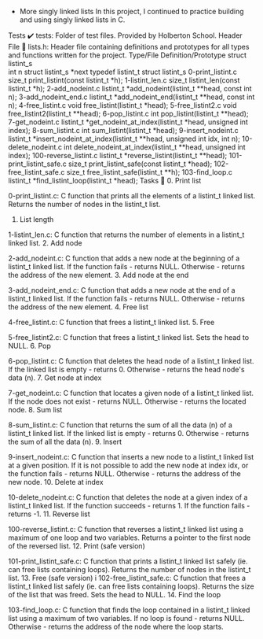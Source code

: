  - More singly linked lists
In this project, I continued to practice building and using singly linked lists in C.

Tests ✔️
tests: Folder of test files. Provided by Holberton School.
Header File 📁
lists.h: Header file containing definitions and prototypes for all types and functions written for the project.
Type/File	Definition/Prototype
struct listint_s	
int n
struct listint_s *next
typedef listint_t	struct listint_s
0-print_listint.c	size_t print_listint(const listint_t *h);
1-listint_len.c	size_t listint_len(const listint_t *h);
2-add_nodeint.c	listint_t *add_nodeint(listint_t **head, const int n);
3-add_nodeint_end.c	listint_t *add_nodeint_end(listint_t **head, const int n);
4-free_listint.c	void free_listint(listint_t *head);
5-free_listint2.c	void free_listint2(listint_t **head);
6-pop_listint.c	int pop_listint(listint_t **head);
7-get_nodeint.c	listint_t *get_nodeint_at_index(listint_t *head, unsigned int index);
8-sum_listint.c	int sum_listint(listint_t *head);
9-insert_nodeint.c	listint_t *insert_nodeint_at_index(listint_t **head, unsigned int idx, int n);
10-delete_nodeint.c	int delete_nodeint_at_index(listint_t **head, unsigned int index);
100-reverse_listint.c	listint_t *reverse_listint(listint_t **head);
101-print_listint_safe.c	size_t print_listint_safe(const listint_t *head);
102-free_listint_safe.c	size_t free_listint_safe(listint_t **h);
103-find_loop.c	listint_t *find_listint_loop(listint_t *head);
Tasks 📃
0. Print list

0-print_listint.c: C function that prints all the elements of a listint_t linked list.
Returns the number of nodes in the listint_t list.
1. List length

1-listint_len.c: C function that returns the number of elements in a listint_t linked list.
2. Add node

2-add_nodeint.c: C function that adds a new node at the beginning of a listint_t linked list.
If the function fails - returns NULL.
Otherwise - returns the address of the new element.
3. Add node at the end

3-add_nodeint_end.c: C function that adds a new node at the end of a listint_t linked list.
If the function fails - returns NULL.
Otherwise - returns the address of the new element.
4. Free list

4-free_listint.c: C function that frees a listint_t linked list.
5. Free

5-free_listint2.c: C function that frees a listint_t linked list.
Sets the head to NULL.
6. Pop

6-pop_listint.c: C function that deletes the head node of a listint_t linked list.
If the linked list is empty - returns 0.
Otherwise - returns the head node's data (n).
7. Get node at index

7-get_nodeint.c: C function that locates a given node of a listint_t linked list.
If the node does not exist - returns NULL.
Otherwise - returns the located node.
8. Sum list

8-sum_listint.c: C function that returns the sum of all the data (n) of a listint_t linked list.
If the linked list is empty - returns 0.
Otherwise - returns the sum of all the data (n).
9. Insert

9-insert_nodeint.c: C function that inserts a new node to a listint_t linked list at a given position.
If it is not possible to add the new node at index idx, or the function fails - returns NULL.
Otherwise - returns the address of the new node.
10. Delete at index

10-delete_nodeint.c: C function that deletes the node at a given index of a listint_t linked list.
If the function succeeds - returns 1.
If the function fails - returns -1.
11. Reverse list

100-reverse_listint.c: C function that reverses a listint_t linked list using a maximum of one loop and two variables.
Returns a pointer to the first node of the reversed list.
12. Print (safe version)

101-print_listint_safe.c: C function that prints a listint_t linked list safely (ie. can free lists containing loops).
Returns the number of nodes in the listint_t list.
13. Free (safe version)
i
102-free_listint_safe.c: C function that frees a listint_t linked list safely (ie. can free lists containing loops).
Returns the size of the list that was freed.
Sets the head to NULL.
14. Find the loop

103-find_loop.c: C function that finds the loop contained in a listint_t linked list using a maximum of two variables.
If no loop is found - returns NULL.
Otherwise - returns the address of the node where the loop starts.
